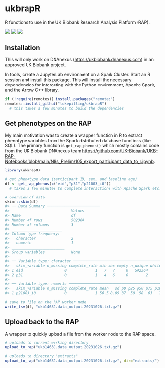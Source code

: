 # ukbrapR
R functions to use in the UK Biobank Research Analysis Platform (RAP).

<!-- badges: start -->
[![](https://img.shields.io/badge/version-0.0.1-informational.svg)](https://github.com/lukepilling/ukbrapR)
[![](https://img.shields.io/github/last-commit/lukepilling/ukbrapR.svg)](https://github.com/lukepilling/ukbrapR/commits/master)
[![](https://img.shields.io/badge/lifecycle-experimental-orange)](https://www.tidyverse.org/lifecycle/#experimental)
<!-- badges: end -->

## Installation

This will only work on DNAnexus (https://ukbiobank.dnanexus.com) in an approved UK Biobank project. 

In tools, create a JupyterLab environment on a Spark Cluster. Start an R session and install this package. This will  install the necessary dependencies for interacting with the Python environment, Apache Spark, and the Arrow C++ library.

```r
if (!require(remotes)) install.packages("remotes")
remotes::install_github("lukepilling/ukbrapR")
  # this takes a few minutes to build the dependencies
```

## Get phenotypes on the RAP

My main motivation was to create a wrapper function in R to extract phenotype variables from the Spark distributed database functions (like SQL). The primary function is `get_rap_phenos()` which mostly contains code from the UK Biobank DNAnexus team https://github.com/UK-Biobank/UKB-RAP-Notebooks/blob/main/NBs_Prelim/105_export_participant_data_to_r.ipynb. 

```r
library(ukbrapR)

# get phenotype data (participant ID, sex, and baseline age)
df <- get_rap_phenos(c("eid","p31","p21003_i0"))
  # takes a few minutes to complete interactions with Apache Spark etc.

# overview of data
skimr::skim(df)
#> ── Data Summary ────────────────────────
#>                            Values
#> Name                       df    
#> Number of rows             502364
#> Number of columns          3     
#> _______________________          
#> Column type frequency:           
#>   character                2     
#>   numeric                  1     
#> ________________________         
#> Group variables            None  
#> 
#> ── Variable type: character ────────────────────────────────────────────────────
#>   skim_variable n_missing complete_rate min max empty n_unique whitespace
#> 1 eid                   0             1   7   7     0   502364          0
#> 2 p31                   0             1   4   6     0        2          0
#> 
#> ── Variable type: numeric ──────────────────────────────────────────────────────
#>   skim_variable n_missing complete_rate mean   sd p0 p25 p50 p75 p100 hist 
#> 1 p21003_i0             0             1 56.5 8.09 37  50  58  63   73 ▂▅▆▇▃

# save to file on the RAP worker node
write_tsv(df, "ukb14631.data_output.20231026.txt.gz")
```

## Upload back to the RAP

A wrapper to quickly upload a file from the worker node to the RAP space.

```r
# uploads to current working directory
upload_to_rap("ukb14631.data_output.20231026.txt.gz")

# uploads to directory "extracts"
upload_to_rap("ukb14631.data_output.20231026.txt.gz", dir="extracts/")
```



